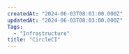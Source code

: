```yaml
---
createdAt: "2024-06-03T08:03:00.000Z"
updatedAt: "2024-06-03T08:03:00.000Z"
Tags:
  - "Infrastructure"
title: "CircleCI"
---
```

